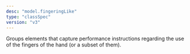 ```yaml
---
desc: "model.fingeringLike"
type: "classSpec"
version: "v3"
---
```


Groups elements that capture performance instructions regarding the use of the fingers
of the hand (or a subset of them).